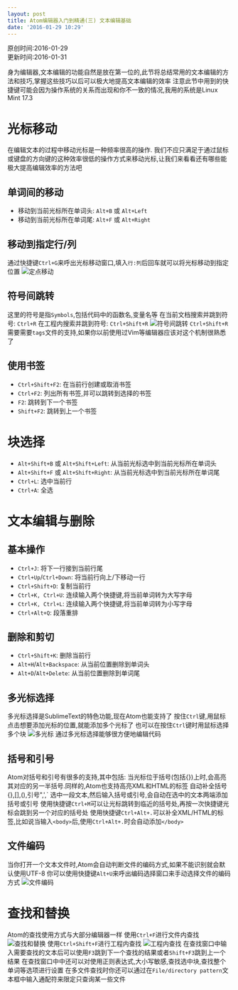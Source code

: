 ```yaml
---
layout: post
title: Atom编辑器入门到精通(三) 文本编辑基础
date: '2016-01-29 10:29'
---
```


原创时间:2016-01-29<br>更新时间:2016-01-31


身为编辑器,文本编辑的功能自然是放在第一位的,此节将总结常用的文本编辑的方法和技巧,掌握这些技巧以后可以极大地提高文本编辑的效率
注意此节中用到的快捷键可能会因为操作系统的关系而出现和你不一致的情况,我用的系统是Linux Mint 17.3

# 光标移动
在编辑文本的过程中移动光标是一种频率很高的操作.
我们不应只满足于通过鼠标或键盘的方向键的这种效率很低的操作方式来移动光标,让我们来看看还有哪些能极大提高编辑效率的方法吧
## 单词间的移动
* 移动到当前光标所在单词头: `Alt+B` 或 `Alt+Left`
* 移动到当前光标所在单词尾: `Alt+F` 或 `Alt+Right`
## 移动到指定行/列
通过快捷键`Ctrl+G`来呼出光标移动窗口,填入`行:列`后回车就可以将光标移动到指定位置
![定点移动](/home/peter/Pictures/goto.png)
## 符号间跳转
这里的符号是指`Symbols`,包括代码中的函数名,变量名等
在当前文档搜索并跳到符号: `Ctrl+R`
在工程内搜索并跳到符号: `Ctrl+Shift+R`
![符号间跳转](/home/peter/Pictures/symbol.png)
`Ctrl+Shift+R`需要需要`tags`文件的支持,如果你以前使用过Vim等编辑器应该对这个机制很熟悉了
## 使用书签
* `Ctrl+Shift+F2`: 在当前行创建或取消书签
* `Ctrl+F2`: 列出所有书签,并可以跳转到选择的书签
* `F2`: 跳转到下一个书签
* `Shift+F2`: 跳转到上一个书签

# 块选择
* `Alt+Shift+B` 或 `Alt+Shift+Left`: 从当前光标选中到当前光标所在单词头
* `Alt+Shift+F` 或 `Alt+Shift+Right`: 从当前光标选中到当前光标所在单词尾
* `Ctrl+L`: 选中当前行
* `Ctrl+A`: 全选

# 文本编辑与删除
## 基本操作
* `Ctrl+J`: 将下一行接到当前行尾
* `Ctrl+Up`/`Ctrl+Down`: 将当前行向上/下移动一行
* `Ctrl+Shift+D`: 复制当前行
* `Ctrl+K, Ctrl+U`: 连续输入两个快捷键,将当前单词转为大写字母
* `Ctrl+K, Ctrl+L`: 连续输入两个快捷键,将当前单词转为小写字母
* `Ctrl+Alt+Q`: 段落重排

## 删除和剪切
* `Ctrl+Shift+K`: 删除当前行
* `Alt+H`/`Alt+Backspace`: 从当前位置删除到单词头
* `Alt+D`/`Alt+Delete`: 从当前位置删除到单词尾

## 多光标选择
多光标选择是SublimeText的特色功能,现在Atom也能支持了
按住`Ctrl`键,用鼠标点击想要添加光标的位置,就能添加多个光标了
也可以在按住`Ctrl`键时用鼠标选择多个块
![多光标](/home/peter/Pictures/multiple-cursors.gif)
通过多光标选择能够很方便地编辑代码

## 括号和引号
Atom对括号和引号有很多的支持,其中包括:
当光标位于括号(包括{}[]())上时,会高亮其对应的另一半括号.同样的,Atom也支持高亮XML和HTML的标签
自动补全括号{},[],(),引号",',\`
选中一段文本,然后输入括号或引号,会自动在选中的文本两端添加括号或引号
使用快捷键`Ctrl+M`可以让光标跳转到临近的括号处,再按一次快捷键光标会跳到另一个对应的括号处
使用快捷键`Ctrl+Alt+.`可以补全XML/HTML的标签,比如说当输入`<body>`后,使用`Ctrl+Alt+.`时会自动添加`</body>`

## 文件编码
当你打开一个文本文件时,Atom会自动判断文件的编码方式,如果不能识别就会默认使用UTF-8
你可以使用快捷键`Alt+U`来呼出编码选择窗口来手动选择文件的编码方式
![文件编码](/home/peter/Pictures/encodings.png)

# 查找和替换
Atom的查找使用方式与大部分编辑器一样
使用`Ctrl+F`进行文件内查找
![查找和替换](/home/peter/Pictures/find-replace-file.png)
使用`Ctrl+Shift+F`进行工程内查找
![工程内查找](/home/peter/Pictures/find-replace-project.png)
在查找窗口中输入需要查找的文本后可以使用`F3`跳到下一个查找的结果或者`Shift+F3`跳到上一个结果
在查找窗口中中还可以对使用正则表达式,大小写敏感,查找选中块,查找整个单词等选项进行设置
在多文件查找时你还可以通过在`File/directory pattern`文本框中输入通配符来限定只查询某一些文件
